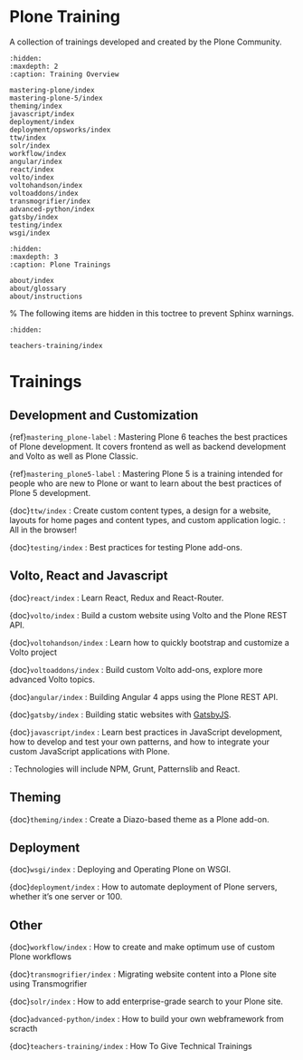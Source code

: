 # Plone Training

A collection of trainings developed and created by the Plone Community.


```{toctree}
:hidden:
:maxdepth: 2
:caption: Training Overview

mastering-plone/index
mastering-plone-5/index
theming/index
javascript/index
deployment/index
deployment/opsworks/index
ttw/index
solr/index
workflow/index
angular/index
react/index
volto/index
voltohandson/index
voltoaddons/index
transmogrifier/index
advanced-python/index
gatsby/index
testing/index
wsgi/index
```

```{toctree}
:hidden:
:maxdepth: 3
:caption: Plone Trainings

about/index
about/glossary
about/instructions
```

% The following items are hidden in this toctree to prevent Sphinx warnings.

```{toctree}
:hidden:

teachers-training/index
```


# Trainings

## Development and Customization


{ref}`mastering_plone-label`
: Mastering Plone 6 teaches the best practices of Plone development. It covers frontend as well as backend development and Volto as well as Plone Classic.

{ref}`mastering_plone5-label`
: Mastering Plone 5 is a training intended for people who are new to Plone or want to learn about the best practices of Plone 5 development.

{doc}`ttw/index`
: Create custom content types, a design for a website, layouts for home pages and content types, and custom application logic.
: All in the browser!

{doc}`testing/index`
: Best practices for testing Plone add-ons.


## Volto, React and Javascript


{doc}`react/index`
: Learn React, Redux and React-Router.

{doc}`volto/index`
: Build a custom website using Volto and the Plone REST API.

{doc}`voltohandson/index`
: Learn how to quickly bootstrap and customize a Volto project

{doc}`voltoaddons/index`
: Build custom Volto add-ons, explore more advanced Volto topics.

{doc}`angular/index`
: Building Angular 4 apps using the Plone REST API.

{doc}`gatsby/index`
: Building static websites with [GatsbyJS](https://www.gatsbyjs.org/).

{doc}`javascript/index`
: Learn best practices in JavaScript development, how to develop and test your own patterns, and how to integrate your custom JavaScript applications with Plone.

: Technologies will include NPM, Grunt, Patternslib and React.


## Theming

{doc}`theming/index`
: Create a Diazo-based theme as a Plone add-on.


## Deployment

{doc}`wsgi/index`
: Deploying and Operating Plone on WSGI.

{doc}`deployment/index`
: How to automate deployment of Plone servers, whether it’s one server or 100.


## Other

{doc}`workflow/index`
: How to create and make optimum use of custom Plone workflows

{doc}`transmogrifier/index`
: Migrating website content into a Plone site using Transmogrifier

{doc}`solr/index`
: How to add enterprise-grade search to your Plone site.

{doc}`advanced-python/index`
: How to build your own webframework from scracth

{doc}`teachers-training/index`
: How To Give Technical Trainings

